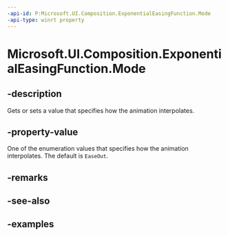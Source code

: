 ```yaml
---
-api-id: P:Microsoft.UI.Composition.ExponentialEasingFunction.Mode
-api-type: winrt property
---
```


# Microsoft.UI.Composition.ExponentialEasingFunction.Mode

<!--
public Microsoft.UI.Composition.CompositionEasingFunctionMode Mode { get; }
-->


## -description

Gets or sets a value that specifies how the animation interpolates.

## -property-value

One of the enumeration values that specifies how the animation interpolates. The default is `EaseOut`.

## -remarks

## -see-also

## -examples


